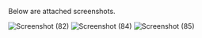 Below are attached screenshots.


![Screenshot (82)](https://github.com/user-attachments/assets/89fb6cfc-b59b-4bf6-a678-3a8e79023042)
![Screenshot (84)](https://github.com/user-attachments/assets/bb855799-b67b-42de-ae33-6f73d2f555ce)
![Screenshot (85)](https://github.com/user-attachments/assets/d1679a25-4c31-4bd3-8696-489c924a05f7)
